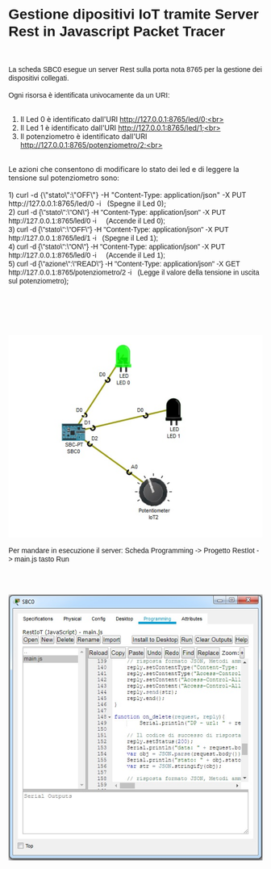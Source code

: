 <!DOCTYPE html PUBLIC "-//W3C//DTD HTML 4.01//EN" "http://www.w3.org/TR/html4/strict.dtd">
<html><head>
  
  <meta content="text/html; charset=ISO-8859-1" http-equiv="content-type">
  

  
</head><body>
<h1><span style="font-weight: bold;"><span style="font-family: Arial;">Gestione
dipositivi IoT tramite Server Rest in Javascript Packet Tracer</span></span></h1>

<br>

<span style="font-family: Arial;">La scheda SBC0 esegue un server Rest
sulla porta nota 8765 per la gestione dei dispositivi collegati. <br>
<br>
Ogni risorsa è identificata univocamente da un URI:<br>
<br>
1) Il Led 0 è identificato dall'URI http://127.0.0.1:8765/led/0;<br>
2) Il Led 1 è identificato dall'URI http://127.0.0.1:8765/led/1;<br>
3) Il potenziometro è identificato
dall'URI http://127.0.0.1:8765/potenziometro/2;<br>

<br>
Le azioni che consentono di modificare lo stato dei led e di leggere la
tensione sul potenziometro sono:<br>
<br>
1) curl -d {\"stato\":\"OFF\"} -H "Content-Type: application/json" -X PUT http://127.0.0.1:8765/led/0 -i&nbsp;&nbsp; (Spegne il Led 0);<br>
2) </span><span style="font-family: Arial;">curl -d {\"stato\":\"ON\"} -H "Content-Type: application/json" -X PUT http://127.0.0.1:8765/led/0
  -i&nbsp;&nbsp;&nbsp;&nbsp; (Accende il Led 0);
<br>
3) curl -d {\"stato\":\"OFF\"} -H
"Content-Type: application/json" -X PUT http://127.0.0.1:8765/led/1
-i&nbsp;&nbsp; (Spegne il Led 1);<br>
4) curl -d {\"stato\":\"ON\"}
-H "Content-Type: application/json" -X PUT http://127.0.0.1:8765/led/0
-i&nbsp;&nbsp;&nbsp;&nbsp; (Accende il Led 1);<br>
5) curl -d {\"azione\":\"READ\"} -H
"Content-Type: application/json" -X GET
http://127.0.0.1:8765/potenziometro/2 -i</span>&nbsp;&nbsp; <span style="font-family: Arial;">(Legge il valore della tensione in uscita
sul potenziometro)</span>;<br>

<span style="font-family: Arial;"><br>
</span><span style="font-family: Arial;"><br>
<br>
<br>
<br>
</span><img src="./immagini/scenario.jpg" alt=""><br>

<span style="font-family: Arial;">Per mandare in esecuzione il server:
Scheda Programming -&gt; Progetto RestIot -&gt; main.js tasto Run</span><br>

<br>

<br>

<img src="./immagini/programming.jpg" alt=""><br>

<br>

<br>

</body></html>
